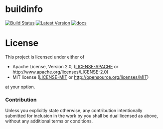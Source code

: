 # buildinfo
[![Build Status](https://travis-ci.org/knsd/buildinfo.svg?branch=master)](https://travis-ci.org/knsd/buildinfo)
[![Latest Version](https://img.shields.io/crates/v/buildinfo.svg)](https://crates.io/crates/buildinfo/)
[![docs](https://docs.rs/buildinfo/badge.svg)](https://docs.rs/buildinfo)

# License

This project is licensed under either of

 * Apache License, Version 2.0, ([LICENSE-APACHE](LICENSE-APACHE) or
   http://www.apache.org/licenses/LICENSE-2.0)
 * MIT license ([LICENSE-MIT](LICENSE-MIT) or
   http://opensource.org/licenses/MIT)

at your option.

### Contribution

Unless you explicitly state otherwise, any contribution intentionally submitted for inclusion in the work by you shall be dual licensed as above, without any additional terms or conditions.